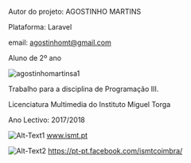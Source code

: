 Autor do projeto: AGOSTINHO MARTINS

Plataforma: Laravel

email: agostinhomt@gmail.com

Aluno de 2º ano

![agostinhomartinsa1](https://user-images.githubusercontent.com/29103322/26978908-ff387336-4d24-11e7-9787-60c903c6a018.png)

Trabalho para a disciplina de Programação III.

Licenciatura Multimedia do Instituto Miguel Torga

Ano Lectivo: 2017/2018

![Alt-Text1](https://user-images.githubusercontent.com/29103322/26978640-26fc2210-4d24-11e7-94cd-9b0837479be7.jpg) www.ismt.pt

![Alt-Text2](https://user-images.githubusercontent.com/29103322/26978860-cfe14ff4-4d24-11e7-8c47-67a57fe60c76.jpg) https://pt-pt.facebook.com/ismtcoimbra/

